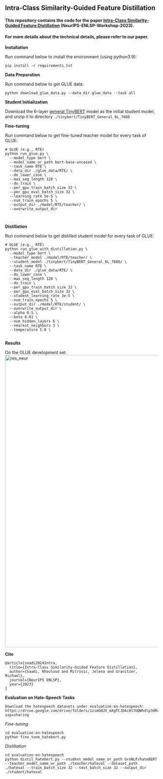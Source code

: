 ## Intra-Class Similarity-Guided Feature Distillation
#### This repository contains the code for the paper [Intra-Class Similarity-Guided Feature Distillation](https://ca-roll.github.io/downloads/Intra-Class%20Similarity-Guided%20Feature%20Distillation.pdf) (NeurIPS-ENLSP-Workshop-2023).


#### For more details about the technical details, please refer to our paper.

**Installation**

Run command below to install the environment (using python3.9):

```
pip install -r requirements.txt
```

**Data Preparation**

Run command below to get GLUE data:

```
python download_glue_data.py --data_dir glue_data --task all
```

**Student Initialization**

Download the 6-layer [general TinyBERT](https://huggingface.co/huawei-noah/TinyBERT_General_6L_768D) model as the initial student model, and unzip it to directory ```./tinybert/TinyBERT_General_6L_768D```

**Fine-tuning**

Run command below to get fine-tuned teacher model for every task of GLUE:

```
# GLUE (e.g., RTE)
python run_glue.py \
  --model_type bert \
  --model_name_or_path bert-base-uncased \
  --task_name RTE \
  --data_dir ./glue_data/RTE/ \
  --do_lower_case \
  --max_seq_length 128 \
  --do_train \
  --per_gpu_train_batch_size 32 \
  --per_gpu_eval_batch_size 32 \
  --learning_rate 5e-5 \
  --num_train_epochs 5 \
  --output_dir ./model/RTE/teacher/ \
  --overwrite_output_dir

 
```

**Distillation**

Run command below to get distilled student model for every task of GLUE:

```
# GLUE (e.g., RTE)
python run_glue_with_distillation.py \
  --model_type bert \
  --teacher_model ./model/RTE/teacher/ \
  --student_model ./tinybert/TinyBERT_General_6L_768D/ \
  --task_name RTE \
  --data_dir ./glue_data/RTE/ \
  --do_lower_case \
  --max_seq_length 128 \
  --do_train \
  --per_gpu_train_batch_size 32 \
  --per_gpu_eval_batch_size 32 \
  --student_learning_rate 3e-5 \
  --num_train_epochs 5 \
  --output_dir ./model/RTE/student/ \
  --overwrite_output_dir \
  --alpha 0.5 \
  --beta 0.01 \
  --num_hidden_layers 6 \
  --nearest_neighbors 3 \
  --temperature 5.0 \


```

**Results**

On the GLUE development set:
<img width="963" alt="res_neur" src="https://github.com/Khsaadi/intra-class-similarity-guided-distillation/assets/58224339/8642ef2e-e5b7-40d3-b886-f00d5c4bfcbe">


**Cite**

```
@article{saadi2024Intra,
  title={Intra-Class Similarity-Guided Feature Distillation},
  author={Saadi, Khouloud and Mitrovic, Jelena and Granitzer, Michael},
  journal={NeurIPS ENLSP},
  year={2023}
}
```

**Evaluation on Hate-Speech Tasks**

```
Download the hatespeech datasets under evaluation-on-hatespeech: https://drive.google.com/drive/folders/1zimOdJV_mXgTCJDAc0l7UQWhdlp3dRcQ?usp=sharing
```
*Fine-tuning*

```
cd evaluation-on-hatespeech
python fine_tune_hatebert.py
```

*Distillation*

```
cd evaluation-on-hatespeech
python distil_hatebert.py --student_model_name_or_path GroNLP/hateBERT  --teacher_model_name_or_path ./teacher/hateval --dataset_path ./hateval --train_batch_size 32 --test_batch_size 32 --output_dir ./student/hateval
```
